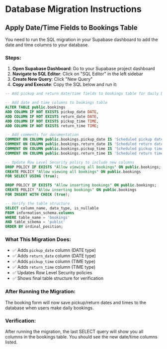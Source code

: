 # Database Migration Instructions

## Apply Date/Time Fields to Bookings Table

You need to run the SQL migration in your Supabase dashboard to add the date and time columns to your database.

### Steps:

1. **Open Supabase Dashboard**: Go to your Supabase project dashboard
2. **Navigate to SQL Editor**: Click on "SQL Editor" in the left sidebar
3. **Create New Query**: Click "New Query"
4. **Copy and Execute**: Copy the SQL below and run it:

```sql
-- Add pickup and return date/time fields to bookings table for daily booking scheduling

-- Add date and time columns to bookings table
ALTER TABLE public.bookings 
ADD COLUMN IF NOT EXISTS pickup_date DATE,
ADD COLUMN IF NOT EXISTS return_date DATE,
ADD COLUMN IF NOT EXISTS pickup_time TIME,
ADD COLUMN IF NOT EXISTS return_time TIME;

-- Add comments for documentation
COMMENT ON COLUMN public.bookings.pickup_date IS 'Scheduled pickup date for the rental';
COMMENT ON COLUMN public.bookings.return_date IS 'Scheduled return date for the rental';
COMMENT ON COLUMN public.bookings.pickup_time IS 'Scheduled pickup time for the rental';
COMMENT ON COLUMN public.bookings.return_time IS 'Scheduled return time for the rental';

-- Update Row Level Security policy to include new columns
DROP POLICY IF EXISTS "Allow viewing all bookings" ON public.bookings;
CREATE POLICY "Allow viewing all bookings" ON public.bookings
FOR SELECT USING (true);

DROP POLICY IF EXISTS "Allow inserting bookings" ON public.bookings;
CREATE POLICY "Allow inserting bookings" ON public.bookings
FOR INSERT WITH CHECK (true);

-- Verify the table structure
SELECT column_name, data_type, is_nullable 
FROM information_schema.columns 
WHERE table_name = 'bookings' 
AND table_schema = 'public'
ORDER BY ordinal_position;
```

### What This Migration Does:

- ✅ Adds `pickup_date` column (DATE type)
- ✅ Adds `return_date` column (DATE type)  
- ✅ Adds `pickup_time` column (TIME type)
- ✅ Adds `return_time` column (TIME type)
- ✅ Updates Row Level Security policies
- ✅ Shows final table structure for verification

### After Running the Migration:

The booking form will now save pickup/return dates and times to the database when users make daily bookings.

### Verification:

After running the migration, the last SELECT query will show you all columns in the bookings table. You should see the new date/time columns listed.
